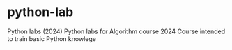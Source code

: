 # python-lab
Python labs (2024)
Python labs for Algorithm course 2024
Course intended to train basic Python knowlege
